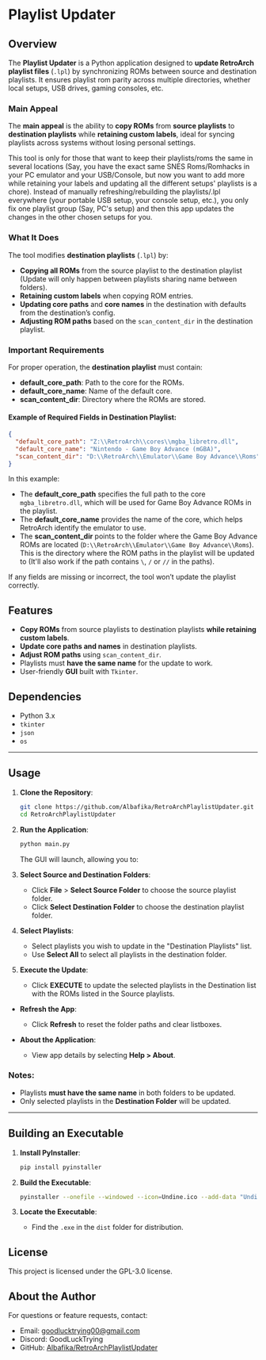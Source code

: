 # Playlist Updater

## Overview

The **Playlist Updater** is a Python application designed to **update RetroArch playlist files** (`.lpl`) by synchronizing ROMs between source and destination playlists. It ensures playlist rom parity across multiple directories, whether local setups, USB drives, gaming consoles, etc.

### Main Appeal

The **main appeal** is the ability to **copy ROMs** from **source playlists** to **destination playlists** while **retaining custom labels**, ideal for syncing playlists across systems without losing personal settings.

This tool is only for those that want to keep their playlists/roms the same in several locations (Say, you have the exact same SNES Roms/Romhacks in your PC emulator and your USB/Console, but now you want to add more while retaining your labels and updating all the different setups' playlists is a chore). Instead of manually refreshing/rebuilding the playlists/.lpl everywhere (your portable USB setup, your console setup, etc.), you only fix one playlist group (Say, PC's setup) and then this app updates the changes in the other chosen setups for you.

### What It Does

The tool modifies **destination playlists** (`.lpl`) by:

- **Copying all ROMs** from the source playlist to the destination playlist (Update will only happen between playlists sharing name between folders).
- **Retaining custom labels** when copying ROM entries.
- **Updating core paths** and **core names** in the destination with defaults from the destination’s config.
- **Adjusting ROM paths** based on the `scan_content_dir` in the destination playlist.

### Important Requirements

For proper operation, the **destination playlist** must contain:

- **default_core_path**: Path to the core for the ROMs.
- **default_core_name**: Name of the default core.
- **scan_content_dir**: Directory where the ROMs are stored.

#### Example of Required Fields in Destination Playlist:

```json
{
  "default_core_path": "Z:\\RetroArch\\cores\\mgba_libretro.dll",
  "default_core_name": "Nintendo - Game Boy Advance (mGBA)",
  "scan_content_dir": "D:\\RetroArch\\Emulator\\Game Boy Advance\\Roms"
}
```
In this example:

- The **default_core_path** specifies the full path to the core `mgba_libretro.dll`, which will be used for Game Boy Advance ROMs in the playlist.
- The **default_core_name** provides the name of the core, which helps RetroArch identify the emulator to use.
- The **scan_content_dir** points to the folder where the Game Boy Advance ROMs are located (`D:\\RetroArch\\Emulator\\Game Boy Advance\\Roms`). This is the directory where the ROM paths in the playlist will be updated to (It'll also work if the path contains `\`, `/` or `//` in the paths).

If any fields are missing or incorrect, the tool won’t update the playlist correctly.

## Features

- **Copy ROMs** from source playlists to destination playlists **while retaining custom labels**.
- **Update core paths and names** in destination playlists.
- **Adjust ROM paths** using `scan_content_dir`.
- Playlists must **have the same name** for the update to work.
- User-friendly **GUI** built with `Tkinter`.

## Dependencies

- Python 3.x
- `tkinter`
- `json`
- `os`

---

## Usage

1. **Clone the Repository**:

    ```bash
    git clone https://github.com/Albafika/RetroArchPlaylistUpdater.git
    cd RetroArchPlaylistUpdater
    ```

2. **Run the Application**:

    ```bash
    python main.py
    ```

    The GUI will launch, allowing you to:

3. **Select Source and Destination Folders**:
    - Click **File** > **Select Source Folder** to choose the source playlist folder.
    - Click **Select Destination Folder** to choose the destination playlist folder.

4. **Select Playlists**:
    - Select playlists you wish to update in the "Destination Playlists" list.
    - Use **Select All** to select all playlists in the destination folder.

5. **Execute the Update**:
    - Click **EXECUTE** to update the selected playlists in the Destination list with the ROMs listed in the Source playlists.

* **Refresh the App**:
    - Click **Refresh** to reset the folder paths and clear listboxes.

 * **About the Application**:
    - View app details by selecting **Help > About**.

### Notes:
- Playlists **must have the same name** in both folders to be updated.
- Only selected playlists in the **Destination Folder** will be updated.

---

## Building an Executable

1. **Install PyInstaller**:

    ```bash
    pip install pyinstaller
    ```

2. **Build the Executable**:

    ```bash
    pyinstaller --onefile --windowed --icon=Undine.ico --add-data "Undine.ico;." --name RetroArchPlaylistUpdater main.py
    ```

3. **Locate the Executable**:
    - Find the `.exe` in the `dist` folder for distribution.

## License

This project is licensed under the GPL-3.0 license.

## About the Author

For questions or feature requests, contact:

- Email: goodlucktrying00@gmail.com
- Discord: GoodLuckTrying
- GitHub: [Albafika/RetroArchPlaylistUpdater](https://github.com/Albafika/RetroArchPlaylistUpdater)
